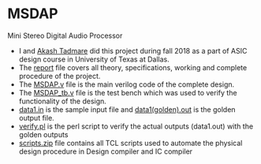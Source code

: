 # MSDAP
Mini Stereo Digital Audio Processor
- I and [Akash Tadmare](https://github.com/akash10295) did this project during fall 2018 as a part of ASIC design course in University of Texas at Dallas.
- The [report](https://github.com/AkshayXPatil/MSDAP/blob/master/FinalProject_Report%20-%20Group4.pdf) file covers all theory, specifications, working and complete procedure of the project. 
- The [MSDAP.v](https://github.com/AkshayXPatil/MSDAP/blob/master/MSDAP.v) file is the main verilog code of the complete design.
- The [MSDAP_tb.v](https://github.com/AkshayXPatil/MSDAP/blob/master/MSDAP_tb.v) file is the test bench which was used to verify the functionality of the design.
- [data1.in](https://github.com/AkshayXPatil/MSDAP/blob/master/data1.in) is the sample input file and [data1(golden).out](https://github.com/AkshayXPatil/MSDAP/blob/master/data1(golden).out) is the golden output file.
- [verify.pl](https://github.com/AkshayXPatil/MSDAP/blob/master/verify.pl) is the perl script to verify the actual outputs (data1.out) with the golden outputs
- [scripts.zip](https://github.com/AkshayXPatil/MSDAP/blob/master/scripts.zip) file contains all TCL scripts used to automate the physical design procedure in Design compiler and IC compiler
